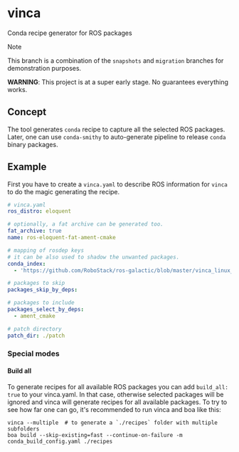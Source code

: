 # vinca
 Conda recipe generator for ROS packages

> [!NOTE]
> This branch is a combination of the `snapshots` and `migration` branches for demonstration purposes.

**WARNING**:
This project is at a super early stage.
No guarantees everything works.

## Concept

The tool generates `conda` recipe to capture all the selected ROS packages.
Later, one can use `conda-smithy` to auto-generate pipeline to release `conda` binary packages.

## Example

First you have to create a `vinca.yaml` to describe ROS information for `vinca` to do the magic generating the recipe.

```yaml
# vinca.yaml
ros_distro: eloquent

# optionally, a fat archive can be generated too.
fat_archive: true
name: ros-eloquent-fat-ament-cmake

# mapping of rosdep keys
# it can be also used to shadow the unwanted packages.
conda_index:
  - 'https://github.com/RoboStack/ros-galactic/blob/master/vinca_linux_64.yaml'

# packages to skip
packages_skip_by_deps:

# packages to include
packages_select_by_deps:
  - ament_cmake

# patch directory
patch_dir: ./patch
```

### Special modes

#### Build all

To generate recipes for all available ROS packages you can add `build_all: true` to your vinca.yaml. In that case, otherwise selected packages will be ignored and vinca will generate recipes for all available packages. To try to see how far one can go, it's recommended to run vinca and boa like this:

```
vinca --multiple  # to generate a `./recipes` folder with multiple subfolders
boa build --skip-existing=fast --continue-on-failure -m conda_build_config.yaml ./recipes
```
